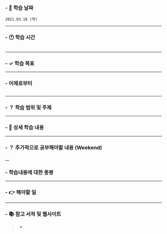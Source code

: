 ### - 📆 학습 날짜
	2021.03.18 (목)
___
### - 🕐 학습 시간
```

```
___
### - ✓ 학습 목표

___
### - 어제로부터
```

```
___
### - ？ 학습 범위 및 주제

___
### - 📝 상세 학습 내용

___
### - ？ 추가적으로 공부해야할 내용 (Weekend)

__
### - 학습내용에 대한 총평

___
### - 👉 해야할 일

___
### - 📚 참고 서적 및 웹사이트
> - 